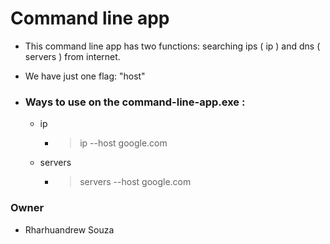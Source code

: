 # Command line app

* This command line app has two functions: searching ips ( ip ) and dns ( servers ) from internet.

* We have just one flag: "host"

* ### Ways to use on the command-line-app.exe :

    * ip
        * > ip --host google.com
    * servers
        * > servers --host google.com

### Owner

* Rharhuandrew Souza
